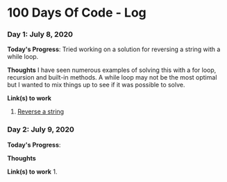 # 100 Days Of Code - Log

### Day 1: July 8, 2020

**Today's Progress**: Tried working on a solution for reversing a string with a while loop. 

**Thoughts** I have seen numerous examples of solving this with a for loop, recursion and built-in methods. A while loop may not be the most optimal but I wanted to mix things up to see if it was possible to solve. 

**Link(s) to work**
1. [Reverse a string](https://repl.it/@simonxiong/100DaysOfCode-Reverse-a-string#index.js)


### Day 2: July 9, 2020

**Today's Progress**: 

**Thoughts** 

**Link(s) to work**
1. 